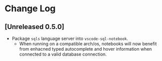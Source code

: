 # Change Log

## [Unreleased 0.5.0]

- Package `sqls` language server into `vscode-sql-notebook`.
  - When running on a compatible arch/os, notebooks will now
  benefit from enhacned typed autocomplete and hover information
  when connected to a valid database connection.
